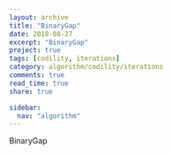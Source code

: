 ```yaml
---
layout: archive
title: "BinaryGap"
date: 2018-08-27
excerpt: "BinaryGap"
project: true
tags: [codility, iterations]
category: algorithm/codility/iterations
comments: true
read_time: true
share: true

sidebar:
  nav: "algorithm"
---
```


BinaryGap